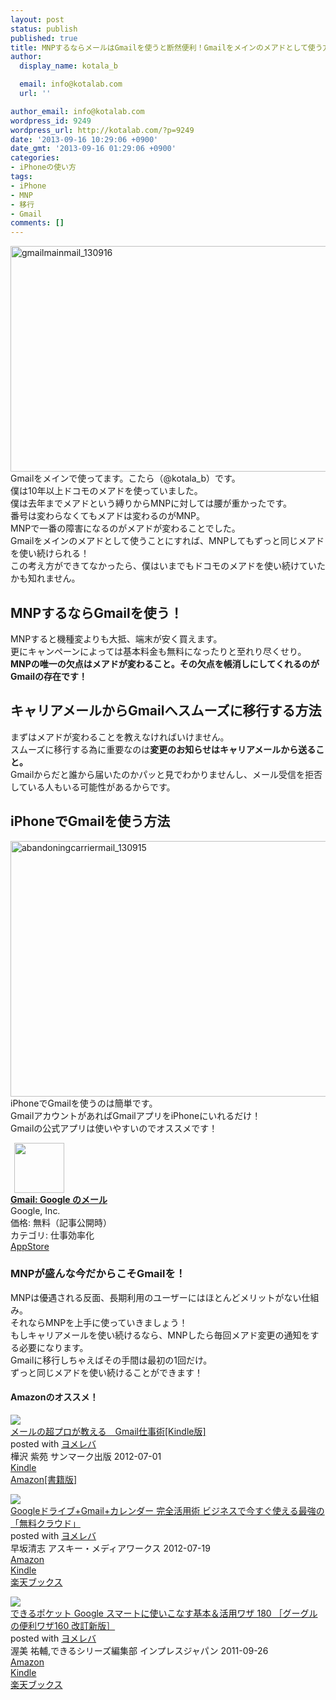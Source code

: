```yaml
---
layout: post
status: publish
published: true
title: MNPするならメールはGmailを使うと断然便利！Gmailをメインのメアドとして使う方法
author:
  display_name: kotala_b

  email: info@kotalab.com
  url: ''

author_email: info@kotalab.com
wordpress_id: 9249
wordpress_url: http://kotalab.com/?p=9249
date: '2013-09-16 10:29:06 +0900'
date_gmt: '2013-09-16 01:29:06 +0900'
categories:
- iPhoneの使い方
tags:
- iPhone
- MNP
- 移行
- Gmail
comments: []
---
```

<p><img src="http://kotalab.com/wp-content/uploads/gmailmainmail_130916-546x361.jpg" alt="gmailmainmail_130916" width="546" height="361" class="alignnone size-large wp-image-9251" /><br />
Gmailをメインで使ってます。こたら（@kotala_b）です。<br />
僕は10年以上ドコモのメアドを使っていました。<br />
僕は去年までメアドという縛りからMNPに対しては腰が重かったです。<br />
番号は変わらなくてもメアドは変わるのがMNP。<br />
MNPで一番の障害になるのがメアドが変わることでした。<br />
Gmailをメインのメアドとして使うことにすれば、MNPしてもずっと同じメアドを使い続けられる！<br />
この考え方ができてなかったら、僕はいまでもドコモのメアドを使い続けていたかも知れません。<br />
<!--more--></p>
<h2>MNPするならGmailを使う！</h2>
<p>MNPすると機種変よりも大抵、端末が安く買えます。<br />
更にキャンペーンによっては基本料金も無料になったりと至れり尽くせり。<br />
<strong>MNPの唯一の欠点はメアドが変わること。その欠点を帳消しにしてくれるのがGmailの存在です！</strong></p>
<h2>キャリアメールからGmailへスムーズに移行する方法</h2>
<p>まずはメアドが変わることを教えなければいけません。<br />
スムーズに移行する為に重要なのは<strong>変更のお知らせはキャリアメールから送ること。</strong><br />
Gmailからだと誰から届いたのかパッと見でわかりませんし、メール受信を拒否している人もいる可能性があるからです。</p>
<h2>iPhoneでGmailを使う方法</h2>
<p><img src="http://kotalab.com/wp-content/uploads/abandoningcarriermail_130915-546x409.jpg" alt="abandoningcarriermail_130915" width="546" height="409" class="alignnone size-large wp-image-9207" /><br />
iPhoneでGmailを使うのは簡単です。<br />
GmailアカウントがあればGmailアプリをiPhoneにいれるだけ！<br />
Gmailの公式アプリは使いやすいのでオススメです！</p>
<div class="applink">
<div class="applinkimg"><a href="https://itunes.apple.com/jp/app/gmail-google-nomeru/id422689480?mt=8&uo=4&at=10l4yU" rel="nofollow" target="_blank"><img hspace="6" src="http://a853.phobos.apple.com/us/r30/Purple4/v4/92/1e/b4/921eb4f7-1add-a8d1-6912-0d0766566538/Icon.png" width="80" /></a></div>
<div class="applinktext">
<div class="applinktitle"><strong><a href="https://itunes.apple.com/jp/app/gmail-google-nomeru/id422689480?mt=8&uo=4&at=10l4yU" rel="nofollow" target="_blank">Gmail: Google のメール</a></strong></div>
<div class="applinkinfo">Google, Inc.</div>
<div class="applinkinfo">価格: 無料（記事公開時）</div>
<div class="applinkinfo">カテゴリ: 仕事効率化</div>
</div>
<div class="clear"></div>
<div class="appstorelink"><a href="https://itunes.apple.com/jp/app/gmail-google-nomeru/id422689480?mt=8&uo=4&at=10l4yU" rel="nofollow" target="_blank">AppStore</a></div>
</div>
<h3>MNPが盛んな今だからこそGmailを！</h3>
<p>MNPは優遇される反面、長期利用のユーザーにはほとんどメリットがない仕組み。<br />
それならMNPを上手に使っていきましょう！<br />
もしキャリアメールを使い続けるなら、MNPしたら毎回メアド変更の通知をする必要になります。<br />
Gmailに移行しちゃえばその手間は最初の1回だけ。<br />
ずっと同じメアドを使い続けることができます！</p>
<h4 class="aam">Amazonのオススメ！</h4>
<div class="booklink-box">
<div class="booklink-image"><a href="http://www.amazon.co.jp/exec/obidos/asin/B008BCCJ80/same-22/" rel="nofollow" target="_blank"><img src="http://ecx.images-amazon.com/images/I/41lsp5JmQPL._SL160_.jpg" style="border: none;" /></a></div>
<div class="booklink-info">
<div class="booklink-name"><a href="http://www.amazon.co.jp/exec/obidos/asin/B008BCCJ80/same-22/" rel="nofollow" target="_blank">メールの超プロが教える　Gmail仕事術[Kindle版]</a>
<div class="booklink-powered-date">posted with <a href="http://yomereba.com" rel="nofollow" target="_blank">ヨメレバ</a></div>
</div>
<div class="booklink-detail">樺沢 紫苑 サンマーク出版 2012-07-01    </div>
<div class="booklink-link2">
<div class="shoplinkkindle"><a href="http://www.amazon.co.jp/exec/obidos/ASIN/B008BCCJ80/same-22/" rel="nofollow" target="_blank" >Kindle</a></div>
<div class="shoplinkamazon"><a href="http://www.amazon.co.jp/exec/obidos/ASIN/476313048X/same-22/" rel="nofollow" target="_blank" title="アマゾン" >Amazon[書籍版]</a></div>
</p></div>
</div>
<div class="booklink-footer"></div>
</div>
<div class="booklink-box">
<div class="booklink-image"><a href="http://www.amazon.co.jp/exec/obidos/asin/4048867806/same-22/" rel="nofollow" target="_blank"><img src="http://ecx.images-amazon.com/images/I/51pU2jXrRkL._SL160_.jpg" style="border: none;" /></a></div>
<div class="booklink-info">
<div class="booklink-name"><a href="http://www.amazon.co.jp/exec/obidos/asin/4048867806/same-22/" rel="nofollow" target="_blank">Googleドライブ+Gmail+カレンダー 完全活用術 ビジネスで今すぐ使える最強の「無料クラウド」</a>
<div class="booklink-powered-date">posted with <a href="http://yomereba.com" rel="nofollow" target="_blank">ヨメレバ</a></div>
</div>
<div class="booklink-detail">早坂清志 アスキー・メディアワークス 2012-07-19    </div>
<div class="booklink-link2">
<div class="shoplinkamazon"><a href="http://www.amazon.co.jp/exec/obidos/asin/4048867806/same-22/" rel="nofollow" target="_blank" title="アマゾン" >Amazon</a></div>
<div class="shoplinkkindle"><a href="http://www.amazon.co.jp/gp/search?keywords=Google%83h%83%89%83C%83u%2BGmail%2B%83J%83%8C%83%93%83_%81%5B%20%8A%AE%91S%8A%88%97p%8Fp%20%83r%83W%83l%83X%82%C5%8D%A1%82%B7%82%AE%8Eg%82%A6%82%E9%8D%C5%8B%AD%82%CC%81u%96%B3%97%BF%83N%83%89%83E%83h%81v&__mk_ja_JP=%83J%83%5E%83J%83i&url=node%3D2275256051&tag=same-22" rel="nofollow" target="_blank" >Kindle</a></div>
<div class="shoplinkrakuten"><a href="http://c.af.moshimo.com/af/c/click?a_id=374941&p_id=56&pc_id=56&pl_id=637&s_v=b5Rz2P0601xu&url=http%3A%2F%2Fbooks.rakuten.co.jp%2Frb%2F11785381%2F" rel="nofollow" target="_blank" title="楽天ブックス" >楽天ブックス</a></div>
</p></div>
</div>
<div class="booklink-footer"></div>
</div>
<div class="booklink-box">
<div class="booklink-image"><a href="http://www.amazon.co.jp/exec/obidos/asin/4844330926/same-22/" rel="nofollow" target="_blank"><img src="http://ecx.images-amazon.com/images/I/51Kgt%2BNreFL._SL160_.jpg" style="border: none;" /></a></div>
<div class="booklink-info">
<div class="booklink-name"><a href="http://www.amazon.co.jp/exec/obidos/asin/4844330926/same-22/" rel="nofollow" target="_blank">できるポケット Google スマートに使いこなす基本＆活用ワザ 180 ［グーグルの便利ワザ160 改訂新版］</a>
<div class="booklink-powered-date">posted with <a href="http://yomereba.com" rel="nofollow" target="_blank">ヨメレバ</a></div>
</div>
<div class="booklink-detail">渥美 祐輔,できるシリーズ編集部 インプレスジャパン 2011-09-26    </div>
<div class="booklink-link2">
<div class="shoplinkamazon"><a href="http://www.amazon.co.jp/exec/obidos/asin/4844330926/same-22/" rel="nofollow" target="_blank" title="アマゾン" >Amazon</a></div>
<div class="shoplinkkindle"><a href="http://www.amazon.co.jp/gp/search?keywords=%82%C5%82%AB%82%E9%83%7C%83P%83b%83g%20Google%20%83X%83%7D%81%5B%83g%82%C9%8Eg%82%A2%82%B1%82%C8%82%B7%8A%EE%96%7B%81%95%8A%88%97p%83%8F%83U%20180%20%81m%83O%81%5B%83O%83%8B%82%CC%95%D6%97%98%83%8F%83U160%20%89%FC%92%F9%90V%94%C5%81n&__mk_ja_JP=%83J%83%5E%83J%83i&url=node%3D2275256051&tag=same-22" rel="nofollow" target="_blank" >Kindle</a></div>
<div class="shoplinkrakuten"><a href="http://c.af.moshimo.com/af/c/click?a_id=374941&p_id=56&pc_id=56&pl_id=637&s_v=b5Rz2P0601xu&url=http%3A%2F%2Fbooks.rakuten.co.jp%2Frb%2F11354043%2F" rel="nofollow" target="_blank" title="楽天ブックス" >楽天ブックス</a></div>
</p></div>
</div>
<div class="booklink-footer"></div>
</div>
